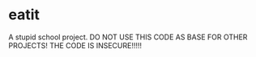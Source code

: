 eatit
=====

A stupid school project.
DO NOT USE THIS CODE AS BASE FOR OTHER PROJECTS! THE CODE IS INSECURE!!!!!
